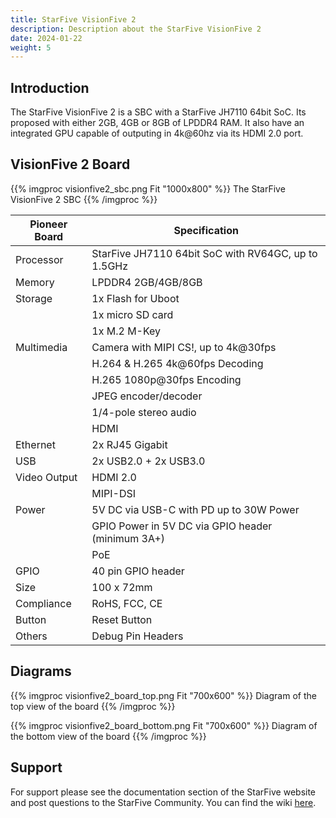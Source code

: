 ```yaml
---
title: StarFive VisionFive 2
description: Description about the StarFive VisionFive 2
date: 2024-01-22
weight: 5
---
```


## Introduction

The StarFive VisionFive 2 is a SBC with a StarFive JH7110 64bit SoC. Its proposed with either 2GB, 4GB or 8GB of LPDDR4 RAM.
It also have an integrated GPU capable of outputing in 4k@60hz via its HDMI 2.0 port.

## VisionFive 2 Board

{{% imgproc visionfive2_sbc.png Fit "1000x800" %}}
The StarFive VisionFive 2 SBC
{{% /imgproc %}}

| Pioneer Board | Specification                                         |
| ------------- | ----------------------------------------------------- |
| Processor     | StarFive JH7110 64bit SoC with RV64GC, up to 1.5GHz   |
| Memory        | LPDDR4 2GB/4GB/8GB                                    |
| Storage       | 1x Flash for Uboot                                    |
|               | 1x micro SD card                                      |
|               | 1x M.2 M-Key                                          |
| Multimedia    | Camera with MIPI CS!, up to 4k@30fps                  |
|               | H.264 & H.265 4k@60fps Decoding                       |
|               | H.265 1080p@30fps Encoding                            |
|               | JPEG encoder/decoder                                  |
|               | 1/4-pole stereo audio                                 |
|               | HDMI                                                  |
| Ethernet      | 2x RJ45 Gigabit                                       |
| USB           | 2x USB2.0 + 2x USB3.0                                 |
| Video Output  | HDMI 2.0                                              |
|               | MIPI-DSI                                              |
| Power         | 5V DC via USB-C with PD up to 30W Power               |
|               | GPIO Power in 5V DC via GPIO header (minimum 3A+)     |
|               | PoE                                                   |
| GPIO          | 40 pin GPIO header                                    |
| Size          | 100 x 72mm                                            |
| Compliance    | RoHS, FCC, CE                                         |
| Button        | Reset Button                                          |
| Others        | Debug Pin Headers                                     |


## Diagrams

{{% imgproc visionfive2_board_top.png Fit "700x600" %}}
Diagram of the top view of the board
{{% /imgproc %}}

{{% imgproc visionfive2_board_bottom.png Fit "700x600" %}}
Diagram of the bottom view of the board
{{% /imgproc %}}

## Support

For support please see the documentation section of the StarFive website and post questions to the StarFive Community.
You can find the wiki [here](https://doc-en.rvspace.org/Doc_Center/hardware_vf2.html).
